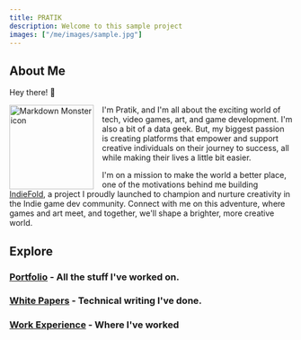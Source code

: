 ```yaml
---
title: PRATIK
description: Welcome to this sample project
images: ["/me/images/sample.jpg"]
---
```

## About Me

Hey there! :wave:

<img src="/me/images/pfp_round.jpg"
     alt="Markdown Monster icon"
     style="float: left; margin-right: 15px; margin-left: 0px; height: 150px; width: 150px; display: block" />



 I'm Pratik, and I'm all about the exciting world of tech, video games, art, and game development. I'm also a bit of a data geek. But, my biggest passion is creating platforms that empower and support creative individuals on their journey to success, all while making their lives a little bit easier. 
 
 I'm on a mission to make the world a better place, one of the motivations behind me building <a href="https://indiefold.com" target="_blank">IndieFold</a>, a project I proudly launched to champion and nurture creativity in the Indie game dev community. Connect with me on this adventure, where games and art meet, and together, we'll shape a brighter, more creative world.


## Explore

### [Portfolio](/portfolio) - All the stuff I've worked on.

### [White Papers](/papers) - Technical writing I've done.

### [Work Experience](/experience) - Where I've worked